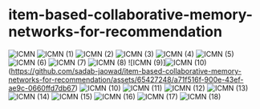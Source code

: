 # item-based-collaborative-memory-networks-for-recommendation
![ICMN](https://github.com/sadab-jaowad/item-based-collaborative-memory-networks-for-recommendation/assets/65427248/dcd3c23f-a7ea-42e8-a513-24c2684dc14c)
![ICMN (1)](https://github.com/sadab-jaowad/item-based-collaborative-memory-networks-for-recommendation/assets/65427248/ca94b0cd-60a7-49e4-8887-d42b3329f049)
![ICMN (2)](https://github.com/sadab-jaowad/item-based-collaborative-memory-networks-for-recommendation/assets/65427248/b6a7923e-2e52-4d22-a103-980653f1e442)
![ICMN (3)](https://github.com/sadab-jaowad/item-based-collaborative-memory-networks-for-recommendation/assets/65427248/0dee56ca-655c-4d16-bd1e-86cc9fdb6e3e)
![ICMN (4)](https://github.com/sadab-jaowad/item-based-collaborative-memory-networks-for-recommendation/assets/65427248/348d53c2-c896-4eb9-a0dd-294dde95cac9)
![ICMN (5)](https://github.com/sadab-jaowad/item-based-collaborative-memory-networks-for-recommendation/assets/65427248/f56097e6-656e-4708-ba45-51a0552c1a86)
![ICMN (6)](https://github.com/sadab-jaowad/item-based-collaborative-memory-networks-for-recommendation/assets/65427248/07333ce2-dd48-40e4-9058-bf0b165f11e7)
![ICMN (7)](https://github.com/sadab-jaowad/item-based-collaborative-memory-networks-for-recommendation/assets/65427248/ac746eba-c2ca-410f-9f2a-250b59429b64)
![ICMN (8)](https://github.com/sadab-jaowad/item-based-collaborative-memory-networks-for-recommendation/assets/65427248/525f90ca-1dc5-4a6f-b1d1-9d12747714c2)
![ICMN (9)]![ICMN (10)](https://github.com/sadab-jaowad/item-based-collaborative-memory-networks-for-recommendation/assets/65427248/d91d32d1-4549-4b24-bb8d-28aae7096b19)
(https://github.com/sadab-jaowad/item-based-collaborative-memory-networks-for-recommendation/assets/65427248/a71f516f-900e-43ef-ae9c-0660ffd7db67)
![ICMN (10)](https://github.com/sadab-jaowad/item-based-collaborative-memory-networks-for-recommendation/assets/65427248/8a92db37-4a3f-4df5-ba38-8a2073b1f5c2)
![ICMN (11)](https://github.com/sadab-jaowad/item-based-collaborative-memory-networks-for-recommendation/assets/65427248/b0756c19-3c22-42cf-949a-acfb426ea8e3)
![ICMN (12)](https://github.com/sadab-jaowad/item-based-collaborative-memory-networks-for-recommendation/assets/65427248/091e54d3-a65f-40b3-9a6f-e83a2e112ff2)
![ICMN (13)](https://github.com/sadab-jaowad/item-based-collaborative-memory-networks-for-recommendation/assets/65427248/5fe0b901-2767-4cec-858c-708931c564d0)
![ICMN (14)](https://github.com/sadab-jaowad/item-based-collaborative-memory-networks-for-recommendation/assets/65427248/62483506-3475-43ec-b8a7-e78ab6069f27)
![ICMN (15)](https://github.com/sadab-jaowad/item-based-collaborative-memory-networks-for-recommendation/assets/65427248/3b9bb90d-3807-4279-9402-529ad2daf4aa)
![ICMN (16)](https://github.com/sadab-jaowad/item-based-collaborative-memory-networks-for-recommendation/assets/65427248/60565268-1dac-468d-b7c0-e21e40bada2f)
![ICMN (17)](https://github.com/sadab-jaowad/item-based-collaborative-memory-networks-for-recommendation/assets/65427248/1a268466-e679-4d3f-9876-41ab599a371f)
![ICMN (18)](https://github.com/sadab-jaowad/item-based-collaborative-memory-networks-for-recommendation/assets/65427248/1939ad34-557b-420e-8c61-9c9164f33e6c)
